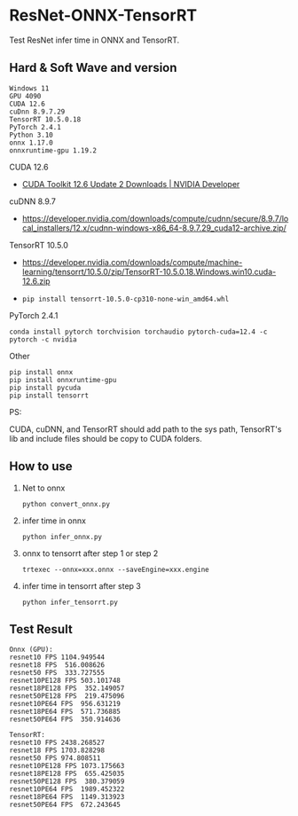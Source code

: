 # ResNet-ONNX-TensorRT

Test ResNet infer time in ONNX and TensorRT.

## Hard & Soft Wave and version

```shell
Windows 11
GPU 4090
CUDA 12.6
cuDnn 8.9.7.29
TensorRT 10.5.0.18
PyTorch 2.4.1
Python 3.10
onnx 1.17.0
onnxruntime-gpu 1.19.2
```

CUDA 12.6

- [CUDA Toolkit 12.6 Update 2 Downloads | NVIDIA Developer](https://developer.nvidia.com/cuda-downloads?target_os=Windows&target_arch=x86_64&target_version=11&target_type=exe_local)

cuDNN 8.9.7

- https://developer.nvidia.com/downloads/compute/cudnn/secure/8.9.7/local_installers/12.x/cudnn-windows-x86_64-8.9.7.29_cuda12-archive.zip/

TensorRT 10.5.0

- https://developer.nvidia.com/downloads/compute/machine-learning/tensorrt/10.5.0/zip/TensorRT-10.5.0.18.Windows.win10.cuda-12.6.zip

- ```Shell
  pip install tensorrt-10.5.0-cp310-none-win_amd64.whl
  ```

PyTorch 2.4.1

```shell
conda install pytorch torchvision torchaudio pytorch-cuda=12.4 -c pytorch -c nvidia
```

Other

```shell
pip install onnx
pip install onnxruntime-gpu
pip install pycuda
pip install tensorrt
```

PS:

CUDA, cuDNN, and TensorRT should add path to the sys path, TensorRT's lib and include files should be copy to CUDA folders.

## How to use

1. Net to onnx

   ```shell
   python convert_onnx.py
   ```

2. infer time in onnx

   ```shell
   python infer_onnx.py
   ```

3. onnx to tensorrt after step 1 or step 2

   ```shell
   trtexec --onnx=xxx.onnx --saveEngine=xxx.engine
   ```

4. infer time in tensorrt after step 3

   ```shell
   python infer_tensorrt.py
   ```

## Test Result

```
Onnx (GPU):
resnet10 FPS 1104.949544 
resnet18 FPS  516.008626
resnet50 FPS  333.727555
resnet10PE128 FPS 503.101748 
resnet18PE128 FPS  352.149057
resnet50PE128 FPS  219.475096
resnet10PE64 FPS  956.631219
resnet18PE64 FPS  571.736885 
resnet50PE64 FPS  350.914636

TensorRT:
resnet10 FPS 2438.268527
resnet18 FPS 1703.828298
resnet50 FPS 974.808511 
resnet10PE128 FPS 1073.175663 
resnet18PE128 FPS  655.425035 
resnet50PE128 FPS  380.379059
resnet10PE64 FPS  1989.452322 
resnet18PE64 FPS  1149.313923 
resnet50PE64 FPS  672.243645
```
